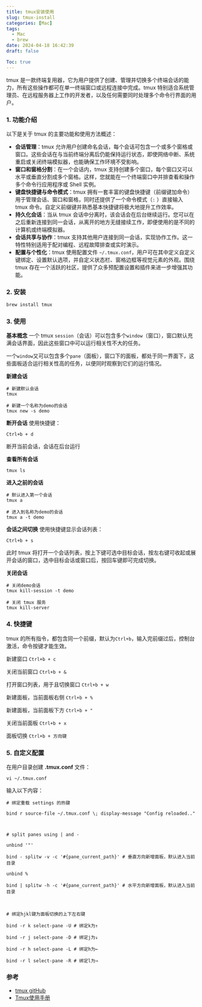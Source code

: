 ```yaml
---
title: tmux安装使用
slug: tmux-install
categories: [Mac]
tags:
  - Mac
  - brew
date: 2024-04-18 16:42:39
draft: false

Toc: true
---
```


tmux 是一款终端复用器，它为用户提供了创建、管理并切换多个终端会话的能力，所有这些操作都可在单一终端窗口或远程连接中完成。tmux 特别适合系统管理员、在远程服务器上工作的开发者，以及任何需要同时处理多个命令行界面的用户。

<!--more-->

### 1. 功能介绍
以下是关于 tmux 的主要功能和使用方法概述：

- **会话管理**：tmux 允许用户创建命名会话，每个会话可包含一个或多个窗格或窗口。这些会话在与当前终端分离后仍能保持运行状态，即使网络中断、系统重启或关闭终端模拟器，也能确保工作环境不受影响。
- **窗口和窗格分割**：在一个会话内，tmux 支持创建多个窗口，每个窗口又可以水平或垂直分割成多个窗格。这样，您就能在一个终端窗口中并排查看和操作多个命令行应用程序或 Shell 实例。
- **键盘快捷键与命令模式**：tmux 拥有一套丰富的键盘快捷键（前缀键加命令）用于管理会话、窗口和窗格，同时还提供了一个命令模式（`:` ）直接输入 tmux 命令。自定义前缀键并熟悉基本快捷键将极大地提升工作效率。
- **持久化会话**：当从 tmux 会话中分离时，该会话会在后台继续运行。您可以在之后重新连接到同一会话，从离开的地方无缝接续工作，即便使用的是不同的计算机或终端模拟器。
- **会话共享与协作**：tmux 支持其他用户连接到同一会话，实现协作工作。这一特性特别适用于配对编程、远程故障排查或实时演示。
- **配置与个性化**：tmux 使用配置文件 `~/.tmux.conf`，用户可在其中定义自定义键绑定、设置默认选项，并自定义状态栏、窗格边框等视觉元素的外观。围绕 tmux 存在一个活跃的社区，提供了众多预配置设置和插件来进一步增强其功能。


### 2. 安装
```html
brew install tmux
```

### 3. 使用
**基本概念**
一个 tmux `session`（会话）可以包含多个`window`（窗口），窗口默认充满会话界面，因此这些窗口中可以运行相关性不大的任务。

一个`window`又可以包含多个`pane`（面板），窗口下的面板，都处于同一界面下，这些面板适合运行相关性高的任务，以便同时观察到它们的运行情况。



**新建会话**
```
# 新建默认会话
tmux

# 新建一个名称为demo的会话
tmux new -s demo
```

**断开会话**
使用快捷键：
```
Ctrl+b + d
```
断开当前会话，会话在后台运行

**查看所有会话**
```
tmux ls
```

**进入之前的会话**
```
# 默认进入第一个会话
tmux a

# 进入到名称为demo的会话
tmux a -t demo
```

**会话之间切换**
使用快捷键显示会话列表：
```
Ctrl+b + s
```
此时 tmux 将打开一个会话列表，按上下键可选中目标会话，按左右键可收起或展开会话的窗口，选中目标会话或窗口后，按回车键即可完成切换。

**关闭会话**
```
# 关闭demo会话
tmux kill-session -t demo

# 关闭 tmux 服务
tmux kill-server
```


### 4. 快捷键
tmux 的所有指令，都包含同一个前缀，默认为`Ctrl+b`，输入完前缀过后，控制台激活，命令按键才能生效。

新建窗口
``Ctrl+b + c``

关闭当前窗口
``Ctrl+b + &``

打开窗口列表，用于且切换窗口
``Ctrl+b + w``

新建面板，当前面板右侧
``Ctrl+b + %``

新建面板，当前面板下方
``Ctrl+b + "``

关闭当前面板
``Ctrl+b + x``

面板切换
``Ctrl+b + 方向键``


### 5. 自定义配置
在用户目录创建 **.tmux.conf** 文件：
```
vi ~/.tmux.conf
```

输入以下内容：
```
# 绑定重载 settings 的热键

bind r source-file ~/.tmux.conf \; display-message "Config reloaded.."

  

# split panes using | and -

unbind '"'

bind - splitw -v -c '#{pane_current_path}' # 垂直方向新增面板，默认进入当前目录

unbind %

bind | splitw -h -c '#{pane_current_path}' # 水平方向新增面板，默认进入当前目录

  

# 绑定hjkl键为面板切换的上下左右键

bind -r k select-pane -U # 绑定k为↑

bind -r j select-pane -D # 绑定j为↓

bind -r h select-pane -L # 绑定h为←

bind -r l select-pane -R # 绑定l为→
```




### 参考
- [tmux gitHub](https://github.com/tmux/tmux)
- [Tmux使用手册](https://louiszhai.github.io/2017/09/30/tmux/)
